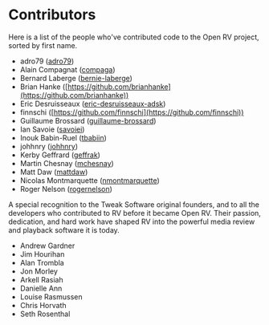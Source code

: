 # Contributors

Here is a list of the people who've contributed code to the Open RV project, sorted by first name. 

* adro79 ([adro79](https://github.com/adro79))
* Alain Compagnat ([compaga](https://github.com/compaga))
* Bernard Laberge ([bernie-laberge](https://github.com/bernie-laberge))
* Brian Hanke ([https://github.com/brianhanke](https://github.com/brianhanke))
* Eric Desruisseaux ([eric-desruisseaux-adsk](https://github.com/eric-desruisseaux-adsk))
* finnschi ([https://github.com/finnschi](https://github.com/finnschi))
* Guillaume Brossard ([guillaume-brossard](https://github.com/guillaume-brossard))
* Ian Savoie ([savoiei](https://github.com/savoiei))
* Inouk Babin-Ruel ([tbabiin](https://github.com/tbabiin))
* johhnry ([johhnry](https://github.com/johhnry))
* Kerby Geffrard ([geffrak](https://github.com/geffrak))
* Martin Chesnay ([mchesnay](https://github.com/mchesnay))
* Matt Daw ([mattdaw](https://github.com/mattdaw))
* Nicolas Montmarquette ([nmontmarquette](https://github.com/nmontmarquette))
* Roger Nelson ([rogernelson](https://github.com/rogernelson))

A special recognition to the Tweak Software original founders, and to all the developers who contributed to RV before it became Open RV. Their passion, dedication, and hard work have shaped RV into the powerful media review and playback software it is today.

* Andrew Gardner
* Jim Hourihan
* Alan Trombla
* Jon Morley
* Arkell Rasiah
* Danielle Ann
* Louise Rasmussen
* Chris Horvath
* Seth Rosenthal
